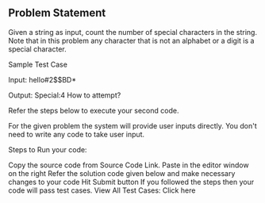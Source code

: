 ## Problem Statement

Given a string as input, count the number of special characters in the string. Note
that in this problem any character that is not an alphabet or a digit is a special
character.

Sample Test Case

Input:
hello#2$$BD*

Output:
Special:4
How to attempt?

Refer the steps below to execute your second code.

For the given problem the system will provide user inputs directly. You don't need to write any code to take user input.

Steps to Run your code:

Copy the source code from Source Code Link.
Paste in the editor window on the right
Refer the solution code given below and make necessary changes to your code
Hit Submit button
If you followed the steps then your code will pass test cases.
View All Test Cases: Click here
